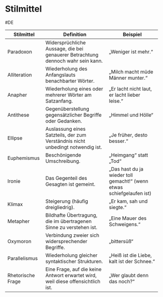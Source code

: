 # Stilmittel
#DE 

|**Stilmittel**|**Definition**|**Beispiel**|
|---|---|---|
|Paradoxon|Widersprüchliche Aussage, die bei genauerer Betrachtung dennoch wahr sein kann.|„Weniger ist mehr.“|
|Alliteration|Wiederholung des Anfangslauts benachbarter Wörter.|„Milch macht müde Männer munter.“|
|Anapher|Wiederholung eines oder mehrerer Wörter am Satzanfang.|„Er lacht nicht laut, er lacht lieber leise.“|
|Antithese|Gegenüberstellung gegensätzlicher Begriffe oder Gedanken.|„Himmel und Hölle“|
|Ellipse|Auslassung eines Satzteils, der zum Verständnis nicht unbedingt notwendig ist.|„Je früher, desto besser.“|
|Euphemismus|Beschönigende Umschreibung.|„Heimgang“ statt „Tod“|
|Ironie|Das Gegenteil des Gesagten ist gemeint.|„Das hast du ja wieder toll gemacht!“ (wenn etwas schiefgelaufen ist)|
|Klimax|Steigerung (häufig dreigliedrig).|„Er kam, sah und siegte.“|
|Metapher|Bildhafte Übertragung, die im übertragenen Sinne zu verstehen ist.|„Eine Mauer des Schweigens.“|
|Oxymoron|Verbindung zweier sich widersprechender Begriffe.|„bittersüß“|
|Parallelismus|Wiederholung gleicher syntaktischer Strukturen.|„Heiß ist die Liebe, kalt ist der Schnee.“|
|Rhetorische Frage|Eine Frage, auf die keine Antwort erwartet wird, weil diese offensichtlich ist.|„Wer glaubt denn das noch?“|